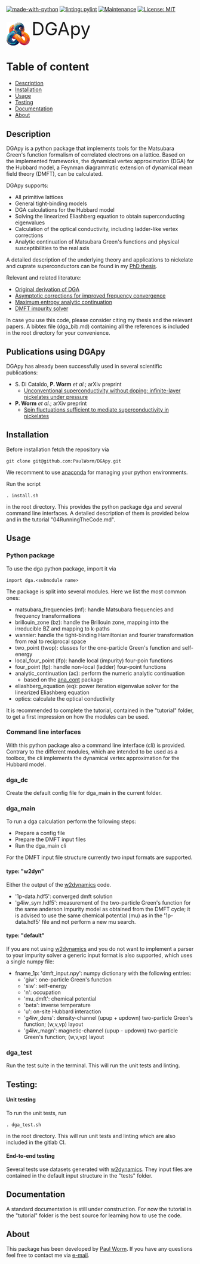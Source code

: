 
[![made-with-python](https://img.shields.io/badge/Made%20with-Python-1f425f.svg)](https://www.python.org/)
[![linting: pylint](https://img.shields.io/badge/linting-pylint-yellowgreen)](https://github.com/pylint-dev/pylint)
[![Maintenance](https://img.shields.io/badge/Maintained%3F-yes-green.svg)](https://github.com/PaulWorm/DGApy/graphs/commit-activity)
[![License: MIT](https://img.shields.io/badge/license-MIT-blue)](https://opensource.org/license/mit/)

[//]: # ([![coverage]&#40;./coverage.svg&#41;]&#40;&#41;)
[//]: # (<div id="top">top</div>)

[//]: # (<div id="bottom">bottom</div>)

<p align="left"> 
  <img style="vertical-align:middle" src="./Logo/DGApy_Logo.png" alt="drawing" width="64"/>   
  <font size="+6"> DGApy </font>
</p>

# Table of content
- [Description](#description)
- [Installation](#installation)
- [Usage](#usage)
- [Testing](#testing)
- [Documentation](#documentation)
- [About](#about)


## Description
DGApy is a python package that implements tools for the Matsubara Green's function formalism of correlated electrons on a 
lattice. Based on the implemented frameworks, the dynamical vertex approximation (DGA) for the Hubbard model, a Feynman 
diagrammatic 
extension of dynamical mean field theory (DMFT), can be calculated.

DGApy supports:

- All primitive lattices
- General tight-binding models
- DGA calculations for the Hubbard model
- Solving the linearized Eliashberg equation to obtain superconducting eigenvalues
- Calculation of the optical conductivity, including ladder-like vertex corrections
- Analytic continuation of Matsubara Green's functions and physical susceptibilities to the real axis

A detailed description of the underlying theory and applications to nickelate and cuprate superconductors can be found in my 
 [PhD thesis](https://repositum.tuwien.at/handle/20.500.12708/176739).

Relevant and related literature:

- [Original derivation of DGA](https://journals.aps.org/prb/abstract/10.1103/PhysRevB.75.045118)
- [Asymptotic corrections for improved frequency convergence](https://iopscience.iop.org/article/10.1088/2515-7639/ac7e6d)
- [Maximum entropy analytic continuation](https://www.sciencedirect.com/science/article/pii/S0010465522002387)
- [DMFT impurity solver](https://www.sciencedirect.com/science/article/abs/pii/S0010465518303217?via%3Dihub)


In case you use this code, please consider citing my thesis and the relevant papers. A bibtex file (dga_bib.md) containing all 
the references is included in the root directory for your convenience.

## Publications using DGApy

DGApy has already been successfully used in several scientific publications:

- S. Di Cataldo, **P. Worm** <em> et al.</em>; arXiv preprint 
  - [Unconventional superconductivity without doping: infinite-layer nickelates under 
    pressure](https://arxiv.org/abs/2311.06195)
- **P. Worm** <em> et al.</em>; arXiv preprint
  - [Spin fluctuations sufficient to mediate superconductivity in nickelates](https://arxiv.org/abs/2312.08260)

## Installation
Before installation fetch the repository via

```
git clone git@github.com:PaulWorm/DGApy.git
```

We recomment to use [anaconda](https://www.anaconda.com/) for managing your python environments. 

Run the script 
```
. install.sh
```
in the root directory. This provides the python package dga and several command line interfaces. A detailed description of them 
is provided below and in the tutorial "04RunningTheCode.md".

## Usage

### Python package

To use the dga python package, import it via

```
import dga.<submodule name>
```

The package is split into several modules. Here we list the most common ones: 

- matsubara_frequencies (mf): handle Matsubara frequencies and frequency transformations
- brillouin_zone (bz): handle the Brillouin zone, mapping into the irreducible BZ and mapping to k-paths
- wannier: handle the tight-binding Hamiltonian and fourier transformation from real to reciprocal space
- two_point (twop): classes for the one-particle Green's function and self-energy
- local_four_point (lfp): handle local (impurity) four-poin functions
- four_point (fp): handle non-local (ladder) four-point functions
- analytic_continuation (ac): perform the numeric analytic continuation 
  - based on the [ana_cont](https://github.com/josefkaufmann/ana_cont) package 
- eliashberg_equation (eq): power iteration eigenvalue solver for the linearized Eliashberg equation
- optics: calculate the optical conductivity

It is recommended to complete the tutorial, contained in the "tutorial" folder, to get a first impression on how the modules 
can be used.


### Command line interfaces

With this python package also a command line interface (cli) is provided. Contrary to the different modules, which are 
intended to be used as a toolbox, the cli implements the dynamical vertex approximation for the Hubbard model. 

### dga_dc

Create the default config file for dga_main in the current folder.

### dga_main

To run a dga calculation perform the following steps:

- Prepare a config file
- Prepare the DMFT input files
- Run the dga_main cli

For the DMFT input file structure currently two input formats are supported. 

#### type: "w2dyn"
Either the output of the [w2dynamics](https://github.com/w2dynamics/w2dynamics) code.

- '1p-data.hdf5': converged dmft solution
- 'g4iw_sym.hdf5': measurement of the two-particle Green's function for the same anderson impurity model as obtained from the 
  DMFT cycle; it is advised to use the same chemical potential (mu) as in the '1p-data.hdf5' file and not perform a new mu 
  search. 

#### type: "default"

If you are not using [w2dynamics](https://github.com/w2dynamics/w2dynamics) and you do not want to implement a parser to your impurity solver a generic input format is 
also supported, which uses a single numpy file:

- fname_1p: 'dmft_input.npy': numpy dictionary with the following entries:
  - 'giw': one-particle Green's function
  - 'siw': self-energy
  - 'n': occupation
  - 'mu_dmft': chemical potential
  - 'beta': inverse temperature
  - 'u': on-site Hubbard interaction
  - 'g4iw_dens': density-channel (upup + updown) two-particle Green's function; (w,v,vp) layout
  - 'g4iw_magn': magnetic-channel (upup - updown) two-particle Green's function; (w,v,vp) layout

### dga_test

Run the test suite in the terminal. This will run the unit tests and linting.

## Testing: 

#### Unit testing

To run the unit tests, run 

```
. dga_test.sh 
```

in the root directory. This will run unit tests and linting which are also included in the gitlab CI.

#### End-to-end testing 
Several tests use datasets generated with [w2dynamics](https://github.com/w2dynamics/w2dynamics). They input files are 
contained in the default input structure in the "tests" folder. 

## Documentation

A standard documentation is still under construction. For now the tutorial in the "tutorial" folder is the best source for 
learning how to use the code.




## About

This package has been developed by [Paul Worm](https://www.linkedin.com/in/pworm/). If you have any questions feel free to 
contact me via [e-mail](mailto:pworm42@gmail.com).


